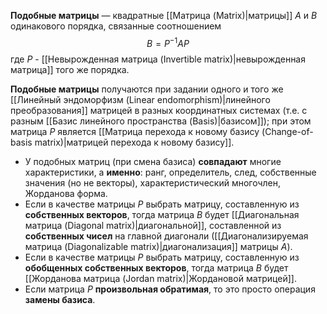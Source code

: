 **Подобные матрицы** — квадратные [[Матрица (Matrix)|матрицы]] $A$ и $B$ одинакового порядка, связанные соотношением$$B=P^{-1}AP$$где $P$ - [[Невырожденная матрица (Invertible matrix)|невырожденная матрица]] того же порядка.

**Подобные матрицы** получаются при задании одного и того же [[Линейный эндоморфизм (Linear endomorphism)|линейного преобразования]] матрицей в разных координатных системах (т.е. с разным [[Базис линейного пространства (Basis)|базисом]]); при этом матрица $Р$ является [[Матрица перехода к новому базису (Change-of-basis matrix)|матрицей перехода к новому базису]].

- У подобных матриц (при смена базиса) **совпадают** многие характеристики, а **именно**: ранг, определитель, след, собственные значения (но не векторы), характеристический многочлен, Жорданова форма.
- Если в качестве матрицы $P$ выбрать матрицу, составленную из **собственных векторов**, тогда матрица $B$ будет [[Диагональная матрица (Diagonal matrix)|диагональной]], составленной из **собственных чисел** на главной диагонали ([[Диагонализируемая матрица (Diagonalizable matrix)|диагонализация]] матрицы $A$).
- Если в качестве матрицы $P$ выбрать матрицу, составленную из **обобщенных собственных векторов**, тогда матрица $B$ будет [[Жорданова матрица (Jordan matrix)|Жордановой матрицей]].
- Если матрица $P$ **произвольная обратимая**, то это просто операция **замены базиса**.